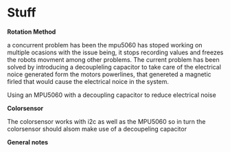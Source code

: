 # Stuff

**Rotation Method**

a concurrent problem has been the mpu5060 has stoped working on multiple ocasions with the issue being, it stops recording values and freezes the robots movment among other problems. 
The current problem has been solved by introducing a decoupleling capacitor to take care of the electrical noice generated form the motors powerlines, that genereted a magnetic firled that would cause the electrical noice in the system. 

Using an MPU5060 with a decoupling capacitor to reduce electrical noise         


**Colorsensor**

The colorsensor works with i2c as well as the MPU5060 so in turn the colorsensor should alsom make use of a decoupeling capacitor


**General notes** 


